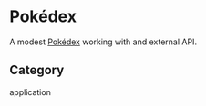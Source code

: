# Pokédex
A modest [Pokédex](https://aldopolojr-pokedex.netlify.app/) working with and external API.

## Category
application